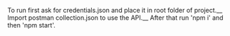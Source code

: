 To run first ask for credentials.json and place it in root folder of project.__
Import postman collection.json to use the API.__
After that run 'npm i' and then 'npm start'.